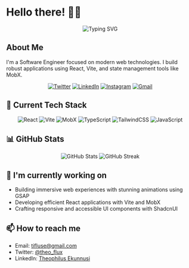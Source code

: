 # Hello there! 👋🏾

<div align="center">
  <img src="https://readme-typing-svg.herokuapp.com?font=Fira+Code&pause=1000&color=0969DA&center=true&vCenter=true&width=435&lines=Software+Engineer;Web+Technology+Enthusiast;React+%7C+Vite+%7C+MobX+Developer" alt="Typing SVG" />
</div>

## About Me

I'm a Software Engineer focused on modern web technologies. I build robust applications using React, Vite, and state management tools like MobX.

<div align="center">
  
[![Twitter](https://img.shields.io/badge/Twitter-%231DA1F2.svg?style=for-the-badge&logo=Twitter&logoColor=white)](https://twitter.com/theoflux_uiux)
[![LinkedIn](https://img.shields.io/badge/linkedin-%230077B5.svg?style=for-the-badge&logo=linkedin&logoColor=white)](https://www.linkedin.com/in/theophilus-ekunnusi-3257a0169)
[![Instagram](https://img.shields.io/badge/Instagram-%23E4405F.svg?style=for-the-badge&logo=Instagram&logoColor=white)](https://instagram.com/theo_flux)
[![Gmail](https://img.shields.io/badge/Gmail-D14836?style=for-the-badge&logo=gmail&logoColor=white)](mailto:tifluse@gmail.com)

</div>

## 🚀 Current Tech Stack

<div align="center">
  
![React](https://img.shields.io/badge/react-%2320232a.svg?style=for-the-badge&logo=react&logoColor=%2361DAFB)
![Vite](https://img.shields.io/badge/vite-%23646CFF.svg?style=for-the-badge&logo=vite&logoColor=white)
![MobX](https://img.shields.io/badge/MobX-%23FF9955.svg?style=for-the-badge&logo=mobx&logoColor=white)
![TypeScript](https://img.shields.io/badge/typescript-%23007ACC.svg?style=for-the-badge&logo=typescript&logoColor=white)
![TailwindCSS](https://img.shields.io/badge/tailwindcss-%2338B2AC.svg?style=for-the-badge&logo=tailwind-css&logoColor=white)
![JavaScript](https://img.shields.io/badge/javascript-%23323330.svg?style=for-the-badge&logo=javascript&logoColor=%23F7DF1E)

</div>

## 📊 GitHub Stats

<div align="center">
  <img src="https://github-readme-stats.vercel.app/api?username=theo-flux&show_icons=true&theme=tokyonight" alt="GitHub Stats" />
  <img src="https://github-readme-streak-stats.herokuapp.com/?user=theo-flux&theme=tokyonight" alt="GitHub Streak" />
</div>

## 🔭 I'm currently working on

- Building immersive web experiences with stunning animations using GSAP
- Developing efficient React applications with Vite and MobX
- Crafting responsive and accessible UI components with ShadcnUI

## 📫 How to reach me

- Email: [tifluse@gmail.com](mailto:tifluse@gmail.com)
- Twitter: [@theo_flux](https://twitter.com/theo_flux)
- LinkedIn: [Theophilus Ekunnusi](https://www.linkedin.com/in/theophilus-ekunnusi-3257a0169)

